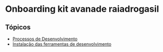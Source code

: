 # Onboarding kit avanade raiadrogasil

## Tópicos
- [Processos de Desenvolvimento](development-process/development-process.md)
- [Instalação das ferramentas de desenvolvimento](dev-tools/dev-tools.md)
